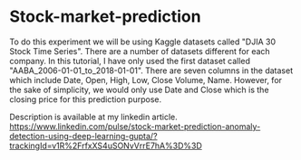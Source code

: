 # Stock-market-prediction

To do this experiment we will be using Kaggle datasets called "DJIA 30 Stock Time Series".
There are a number of datasets different for each company. In this tutorial, I have only used the first dataset called "AABA_2006-01-01_to_2018-01-01". There are seven columns in the dataset which include Date, Open, High, Low, Close Volume, Name. 
However, for the sake of simplicity, we would only use Date and Close which is the closing price for this prediction purpose. 

Description is available at my linkedin article. 
https://www.linkedin.com/pulse/stock-market-prediction-anomaly-detection-using-deep-learning-gupta/?trackingId=v1R%2FrfxXS4uSONvVrrE7hA%3D%3D
